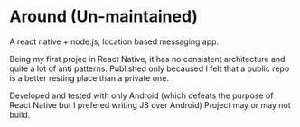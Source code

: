# Around (Un-maintained)
A react native + node.js, location based messaging app.

Being my first projec in React Native, it has no consistent architecture and quite a lot of anti patterns. Published only becaused I felt that a public repo is a better resting place than a private one.

Developed and tested with only Android (which defeats the purpose of React Native but I prefered writing JS over Android) Project may or may not build.